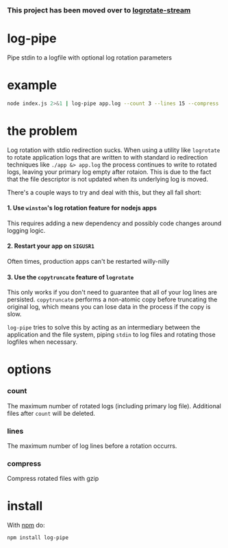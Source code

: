 ### This project has been moved over to [logrotate-stream](https://github.com/dstokes/logrotate-stream/)

log-pipe
========

Pipe stdin to a logfile with optional log rotation parameters

example
=======
``` sh
node index.js 2>&1 | log-pipe app.log --count 3 --lines 15 --compress
```

the problem
===========
Log rotation with stdio redirection sucks. When using a utility like `logrotate`
to rotate application logs that are written to with standard io redirection
techniques like `./app &> app.log` the process continues to write to
rotated logs, leaving your primary log empty after rotaion. This is due to the
fact that the file descriptor is not updated when its underlying log is moved.

There's a couple ways to try and deal with this, but they all fall short:
#### 1. Use `winston`'s log rotation feature for nodejs apps

This requires adding a new dependency and possibly code changes around logging
logic.

#### 2. Restart your app on `SIGUSR1`

Often times, production apps can't be restarted willy-nilly

#### 3. Use the `copytruncate` feature of `logrotate`

This only works if you don't need to guarantee that all of your log lines are
persisted. `copytruncate` performs a non-atomic copy before truncating the
original log, which means you can lose data in the process if the copy is slow.

`log-pipe` tries to solve this by acting as an intermediary between the application
and the file system, piping `stdin` to log files and rotating those logfiles
when necessary.

options
=======

### count
The maximum number of rotated logs (including primary log file). Additional
files after `count` will be deleted.

### lines
The maximum number of log lines before a rotation occurrs.

### compress
Compress rotated files with gzip

install
=======

With [npm](http://npmjs.org) do:

```
npm install log-pipe
```
